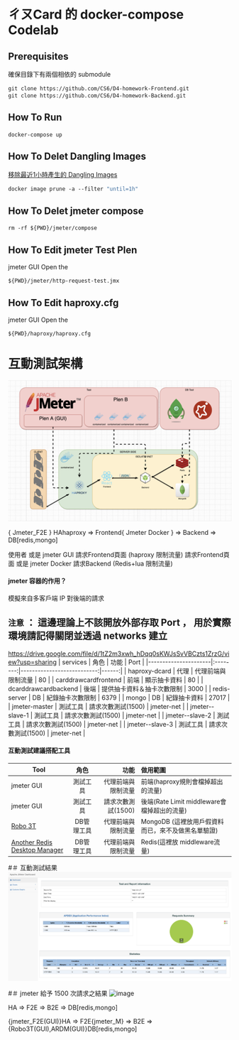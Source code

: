 # ㄔㄡCard 的 docker-compose Codelab

## Prerequisites
確保目錄下有兩個相依的 submodule
```
git clone https://github.com/CS6/D4-homework-Frontend.git
git clone https://github.com/CS6/D4-homework-Backend.git
```

## How To Run
```shell
docker-compose up 
```

## How To Delet Dangling Images
[移除最近1小時產生的 Dangling Images](https://docs.docker.com/engine/reference/commandline/image_prune/)
```dockerfile
docker image prune -a --filter "until=1h"
```

## How To Delet jmeter compose
```shell
rm -rf ${PWD}/jmeter/compose
```
## How To Edit jmeter Test Plen
jmeter GUI Open the
```shell
${PWD}/jmeter/http-request-test.jmx
```

## How To Edit haproxy.cfg
jmeter GUI Open the
```shell
${PWD}/haproxy/haproxy.cfg
```
# 互動測試架構

![互動測試架構](https://github.com/CS6/docker-codelab/blob/4e5ec4ba215464aca041affb7a738afe8427fd67/img/Flow.png)

{ Jmeter_F2E } HAhaproxy => Frontend{ Jmeter Docker } => Backend => DB[redis,mongo]

使用者 或是 jmeter GUI 請求Frontend頁面 (haproxy 限制流量)
請求Frontend頁面 或是 jmeter Docker 請求Backend (Redis+lua 限制流量)

#### jmeter 容器的作用？
模擬來自多客戶端 IP 對後端的請求




## `注意` ： 這邊理論上不該開放外部存取 Port ， 用於實際環境請記得關閉並透過 networks 建立



https://drive.google.com/file/d/1tZ2m3xwh_hDqq0sKWJsSvVBCzts1ZrzG/view?usp=sharing
| services             |   角色   |                       功能 |  Port |
|----------------------|:--------:|---------------------------:|------:|
| haproxy-dcard        |   代理   |         代理前端與限制流量 |    80 |
| carddrawcardfrontend |   前端   |               顯示抽卡資料 |    80 |
| dcarddrawcardbackend |   後端   | 提供抽卡資料＆抽卡次數限制 |  3000 |
| redis-server         |    DB    |           紀錄抽卡次數限制 |  6379 |
| mongo                |    DB    |               紀錄抽卡資料 | 27017 |
| jmeter-master        | 測試工具 |               請求次數測試(1500) |  jmeter-net |
| jmeter--slave-1      | 測試工具 |               請求次數測試(1500) | jmeter-net |
| jmeter--slave-2      | 測試工具 |               請求次數測試(1500) | jmeter-net |
| jmeter--slave-3      | 測試工具 |               請求次數測試(1500) | jmeter-net |


####  互動測試建議搭配工具
| Tool             |   角色   |                       功能 | 做用範圍 |
|----------------------|:--------:|---------------------------:|:------|
| jmeter GUI     |   測試工具   |         代理前端與限制流量 |    前端(haproxy規則會檔掉超出的流量) |
| jmeter GUI     |   測試工具   |         請求次數測試(1500) |    後端(Rate Limit middleware會檔掉超出的流量) |
| [Robo 3T](https://robomongo.org)     |   DB管理工具   |         代理前端與限制流量 |    MongoDB (這裡放用戶假資料而已，來不及做黑名單驗證) |
| [Another Redis Desktop Manager](https://github.com/qishibo/AnotherRedisDesktopManager) |   DB管理工具   |         代理前端與限制流量 |    Redis(這裡放 middleware流量)|



#＃ 互動測試結果
![互動測試結果](https://github.com/CS6/docker-codelab/blob/4e5ec4ba215464aca041affb7a738afe8427fd67/img/JMeter.png)

#＃ jmeter 給予 1500 次請求之結果 
<img width="1538" alt="image" src="https://user-images.githubusercontent.com/13188949/113802431-4fcdc380-978d-11eb-945e-f359cd6c0d24.png">



HA => F2E => B2E => DB[redis,mongo]



{jmeter_F2E(GUI)}HA => F2E{jmeter_M} => B2E => {Robo3T(GUI),ARDM(GUI)}DB[redis,mongo]


